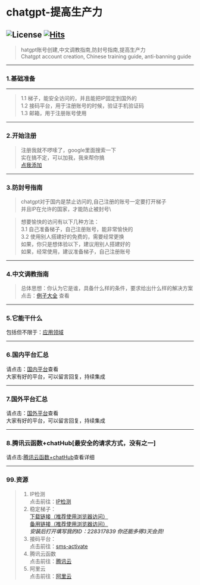 # chatgpt-提高生产力
![License](https://img.shields.io/github/license/alibaba/dubbo.svg)
[![Hits](https://hits.seeyoufarm.com/api/count/incr/badge.svg?url=https%3A%2F%2Fgithub.com%2Fmirror-lhl%2Fchatgpt-practice&count_bg=%2379C83D&title_bg=%23555555&icon=&icon_color=%23E7E7E7&title=hits&edge_flat=false)](https://hits.seeyoufarm.com)
---
> hatgpt账号创建,中文调教指南,防封号指南,提高生产力\
> Chatgpt account creation, Chinese training guide, anti-banning guide
---
### 1.基础准备

---
> 1.1 梯子，能安全访问的，并且能把IP固定到国外的\
> 1.2 接码平台，用于注册账号的时候，验证手机验证码\
> 1.3 邮箱，用于注册账号使用
---
### 2.开始注册
> 注册我就不啰嗦了，google里面搜索一下\
> 实在搞不定，可以加我，我来帮你搞\
[点我添加](follow.md)
---

### 3.防封号指南
> chatgpt对于国内是禁止访问的,自己注册的账号一定要打开梯子\
> 并且IP在允许的国家，才能防止被封号\

> 想要愉快的访问有以下几种方法：\
> 3.1 自己准备梯子，自己注册账号，能非常愉快的\
> 3.2 使用别人搭建好的免费的，需要经常更换\
> 如果，你只是想体验以下，建议用别人搭建好的\
> 如果，经常使用，建议准备梯子，自己注册账号
---

### 4.中文调教指南
> 总体思想：你认为它是谁，具备什么样的条件，要求给出什么样的解决方案\
> 点击：[例子大全](PROMPTS.md) 查看
---

### 5.它能干什么
包括但不限于：[应用领域](TODO.md)

---
### 6.国内平台汇总
请点击：[国内平台](domestic.md)查看\
大家有好的平台，可以留言回复，持续集成

---
### 7.国外平台汇总
请点击：[国外平台](foreign.md)查看\
大家有好的平台，可以留言回复，持续集成

---
### 8.腾讯云函数+chatHub[最安全的请求方式，没有之一]
请点击:[腾讯云函数+chatHub](cloudtencent.md)查看详细


---
### 99.资源
> 1. IP检测\
> 点击前往：[IP检测](https://iplocation.com/)
> 2. 稳定梯子：\
> [下载链接（推荐使用浏览器访问）](https://bitbucket.org/letsgogo/letsgogo_18/src/master/README.md)\
> [备用链接（推荐使用浏览器访问）](https://github.com/LetsGo666/LetsGo_4)\
> ***安装后打开填写我的ID：228317839 你还能多得3天会员!***
> 3. 接码平台：\
> 点击前往：[sms-activate](https://sms-activate.org/?ref=6463321)
> 4. 腾讯云函数\
> 点击前往：[腾讯云](https://url.cn/EmepAnBz)
> 5. 阿里云\
> 点击前往：[阿里云](https://www.aliyun.com/product/ecs?scm=20140722.M_4691652._.V_1&source=5176.11533457&userCode=bfo0acdf)

